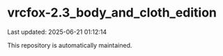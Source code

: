 # vrcfox-2.3_body_and_cloth_edition

Last updated: 2025-06-21 01:12:14

This repository is automatically maintained.
